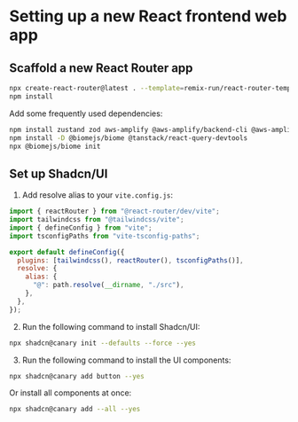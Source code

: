# Setting up a new React frontend web app

## Scaffold a new React Router app

```bash
npx create-react-router@latest . --template=remix-run/react-router-templates/default --yes
npm install
```

Add some frequently used dependencies:

```bash
npm install zustand zod aws-amplify @aws-amplify/backend-cli @aws-amplify/ui-react @tanstack/react-query
npm install -D @biomejs/biome @tanstack/react-query-devtools
npx @biomejs/biome init
```

## Set up Shadcn/UI

1. Add resolve alias to your `vite.config.js`:

```javascript
import { reactRouter } from "@react-router/dev/vite";
import tailwindcss from "@tailwindcss/vite";
import { defineConfig } from "vite";
import tsconfigPaths from "vite-tsconfig-paths";

export default defineConfig({
  plugins: [tailwindcss(), reactRouter(), tsconfigPaths()],
  resolve: {
    alias: {
      "@": path.resolve(__dirname, "./src"),
    },
  },
});
```

2. Run the following command to install Shadcn/UI:

```bash
npx shadcn@canary init --defaults --force --yes
```

3. Run the following command to install the UI components:

```bash
npx shadcn@canary add button --yes
```

Or install all components at once:

```bash
npx shadcn@canary add --all --yes
```
